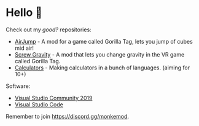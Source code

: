 # Hello :wave:

Check out my <i>good?</i> repositories:
- [AirJump](https://github.com/fchb1239/AirJump) - A mod for a game called Gorilla Tag, lets you jump of cubes mid air!
- [Screw Gravity](https://github.com/fchb1239/ScrewGravity) - A mod that lets you change gravity in the VR game called Gorilla Tag.
- [Calculators](https://github.com/fchb1239/Calculators) - Making calculators in a bunch of languages. (aiming for 10+)

Software:
- [Visual Studio Community 2019](https://visualstudio.microsoft.com/downloads/)
- [Visual Studio Code](https://code.visualstudio.com/download)

Remember to join https://discord.gg/monkemod.
